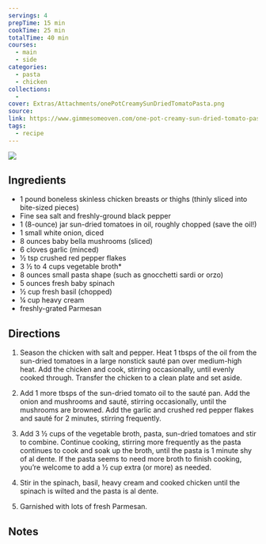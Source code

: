 ```yaml
---
servings: 4
prepTime: 15 min
cookTime: 25 min
totalTime: 40 min
courses:
  - main
  - side
categories:
  - pasta
  - chicken
collections:
  -
cover: Extras/Attachments/onePotCreamySunDriedTomatoPasta.png
source:
link: https://www.gimmesomeoven.com/one-pot-creamy-sun-dried-tomato-pasta/#tasty-recipes-82113
tags:
  - recipe
---
```


![](Extras/Attachments/onePotCreamySunDriedTomatoPasta.png)


## Ingredients

- 1 pound boneless skinless chicken breasts or thighs (thinly sliced into bite-sized pieces)
- Fine sea salt and freshly-ground black pepper
- 1 (8-ounce) jar sun-dried tomatoes in oil, roughly chopped (save the oil!)
- 1 small white onion, diced
- 8 ounces baby bella mushrooms (sliced)
- 6 cloves garlic (minced)
- ½ tsp crushed red pepper flakes
- 3 ½ to 4 cups vegetable broth*
- 8 ounces small pasta shape (such as gnocchetti sardi or orzo)
- 5 ounces fresh baby spinach
- ½ cup fresh basil (chopped)
- ¼ cup heavy cream
- freshly-grated Parmesan


## Directions

1. Season the chicken with salt and pepper. Heat 1 tbsps of the oil from the sun-dried tomatoes in a large nonstick sauté pan over medium-high heat. Add the chicken and cook, stirring occasionally, until evenly cooked through. Transfer the chicken to a clean plate and set aside.

2. Add 1 more tbsps of the sun-dried tomato oil to the sauté pan. Add the onion and mushrooms and sauté, stirring occasionally, until the mushrooms are browned. Add the garlic and crushed red pepper flakes and sauté for 2 minutes, stirring frequently.

3. Add 3 ½ cups of the vegetable broth, pasta, sun-dried tomatoes and stir to combine. Continue cooking, stirring more frequently as the pasta continues to cook and soak up the broth, until the pasta is 1 minute shy of al dente. If the pasta seems to need more broth to finish cooking, you’re welcome to add a ½ cup extra (or more) as needed.

4. Stir in the spinach, basil, heavy cream and cooked chicken until the spinach is wilted and the pasta is al dente.

5. Garnished with lots of fresh Parmesan.


## Notes
